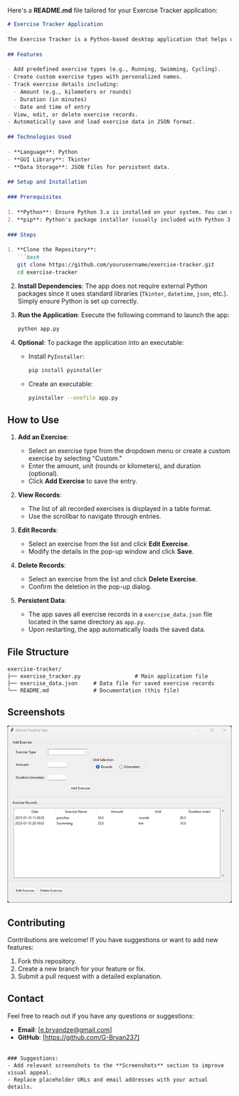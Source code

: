 Here's a **README.md** file tailored for your Exercise Tracker application:

```markdown
# Exercise Tracker Application

The Exercise Tracker is a Python-based desktop application that helps users log and manage their exercise routines. It features a user-friendly interface built with `Tkinter` for tracking different types of exercises, their durations, and associated details.

## Features

- Add predefined exercise types (e.g., Running, Swimming, Cycling).
- Create custom exercise types with personalized names.
- Track exercise details including:
  - Amount (e.g., kilometers or rounds)
  - Duration (in minutes)
  - Date and time of entry
- View, edit, or delete exercise records.
- Automatically save and load exercise data in JSON format.

## Technologies Used

- **Language**: Python
- **GUI Library**: Tkinter
- **Data Storage**: JSON files for persistent data.

## Setup and Installation

### Prerequisites

1. **Python**: Ensure Python 3.x is installed on your system. You can download it from [python.org](https://www.python.org/).
2. **pip**: Python's package installer (usually included with Python 3.x).

### Steps

1. **Clone the Repository**:
   ```bash
   git clone https://github.com/yourusername/exercise-tracker.git
   cd exercise-tracker
   ```

2. **Install Dependencies**:
   The app does not require external Python packages since it uses standard libraries (`Tkinter`, `datetime`, `json`, etc.). Simply ensure Python is set up correctly.

3. **Run the Application**:
   Execute the following command to launch the app:
   ```bash
   python app.py
   ```

4. **Optional**: To package the application into an executable:
   - Install `PyInstaller`:
     ```bash
     pip install pyinstaller
     ```
   - Create an executable:
     ```bash
     pyinstaller --onefile app.py
     ```

## How to Use

1. **Add an Exercise**:
   - Select an exercise type from the dropdown menu or create a custom exercise by selecting "Custom."
   - Enter the amount, unit (rounds or kilometers), and duration (optional).
   - Click **Add Exercise** to save the entry.

2. **View Records**:
   - The list of all recorded exercises is displayed in a table format.
   - Use the scrollbar to navigate through entries.

3. **Edit Records**:
   - Select an exercise from the list and click **Edit Exercise**.
   - Modify the details in the pop-up window and click **Save**.

4. **Delete Records**:
   - Select an exercise from the list and click **Delete Exercise**.
   - Confirm the deletion in the pop-up dialog.

5. **Persistent Data**:
   - The app saves all exercise records in a `exercise_data.json` file located in the same directory as `app.py`.
   - Upon restarting, the app automatically loads the saved data.

## File Structure

```plaintext
exercise-tracker/
├── exercise_tracker.py                 # Main application file
├── exercise_data.json     # Data file for saved exercise records
└── README.md              # Documentation (this file)
```

## Screenshots

![Desktop app exercise tracker](./ex_tr.png)

## Contributing

Contributions are welcome! If you have suggestions or want to add new features:
1. Fork this repository.
2. Create a new branch for your feature or fix.
3. Submit a pull request with a detailed explanation.

## Contact

Feel free to reach out if you have any questions or suggestions:
- **Email**: [e.bryandze@gmail.com]
- **GitHub**: [https://github.com/G-Bryan237]
```

### Suggestions:
- Add relevant screenshots to the **Screenshots** section to improve visual appeal.
- Replace placeholder URLs and email addresses with your actual details.
